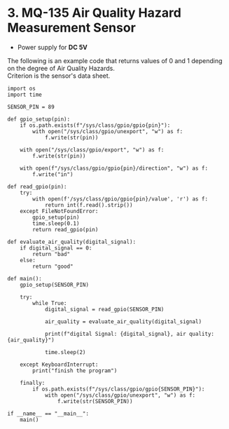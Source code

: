 # 3. MQ-135 Air Quality Hazard Measurement Sensor  
* Power supply for **DC 5V**

The following is an example code that returns values of 0 and 1 depending on the degree of Air Quality Hazards.  
Criterion is the sensor's data sheet.
```
import os
import time
 
SENSOR_PIN = 89
 
def gpio_setup(pin):
    if os.path.exists(f"/sys/class/gpio/gpio{pin}"):
        with open("/sys/class/gpio/unexport", "w") as f:
            f.write(str(pin))
 
    with open("/sys/class/gpio/export", "w") as f:
        f.write(str(pin))
 
    with open(f"/sys/class/gpio/gpio{pin}/direction", "w") as f:
        f.write("in")
 
def read_gpio(pin):
    try:
        with open(f'/sys/class/gpio/gpio{pin}/value', 'r') as f:
            return int(f.read().strip())
    except FileNotFoundError:
        gpio_setup(pin)
        time.sleep(0.1)
        return read_gpio(pin)
 
def evaluate_air_quality(digital_signal):
    if digital_signal == 0:
        return "bad"
    else:
        return "good"
 
def main():
    gpio_setup(SENSOR_PIN)
 
    try:
        while True:
            digital_signal = read_gpio(SENSOR_PIN)
 
            air_quality = evaluate_air_quality(digital_signal)
 
            print(f"digital Signal: {digital_signal}, air quality: {air_quality}")
 
            time.sleep(2)
 
    except KeyboardInterrupt:
        print("finish the program")
 
    finally:
        if os.path.exists(f"/sys/class/gpio/gpio{SENSOR_PIN}"):
            with open("/sys/class/gpio/unexport", "w") as f:
                f.write(str(SENSOR_PIN))
 
if __name__ == "__main__":
    main()
```
